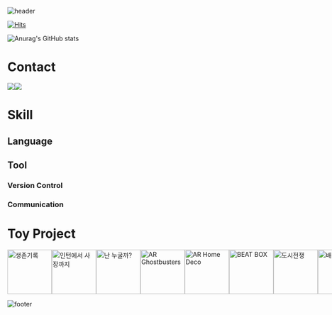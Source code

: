 ![header](https://capsule-render.vercel.app/api?type=waving&height=250&color=gradient&customColorList=0,2,2,15,30&text=Sunyoung's%20GitHub&textBg=false&fontSize=50&fontAlignY=40)

[![Hits](https://hits.seeyoufarm.com/api/count/incr/badge.svg?url=https%3A%2F%2Fgithub.com%2FOh-Sun-Young%2F&count_bg=%234CA6F1&title_bg=%23555555&icon=github.svg&icon_color=%23E7E7E7&title=GITHUB&edge_flat=false)](https://hits.seeyoufarm.com)

![Anurag's GitHub stats](https://github-readme-stats.vercel.app/api?username=Oh-Sun-Young&show_icons=true)

# Contact

<div style="display:flex; flex-direction:row;">
    <a href="mailto:ohsun7oung@gmail.com">
        <img src="https://img.shields.io/badge/Gmail-EA4335?style=for-the-badge&logo=Gmail&logoColor=white"> 
    </a>
    <a href="https://open.kakao.com/o/stZKX36f">
        <img src="https://img.shields.io/badge/KakaoTalk-FFCD00?style=for-the-badge&logoColor=black&logo=KakaoTalk"> 
    </a>
</div>

# Skill
## Language
## Tool
### Version Control
### Communication

# Toy Project
<div style="display:flex; flex-direction:row;">
    <a href="https://github.com/Oh-Sun-Young/fps" title="생존기록 GitHub 바로가기">
        <img src="https://github.com/Oh-Sun-Young/Oh-Sun-Young/assets/115194619/8a230379-c350-4a56-b063-34f0f890b0cd" style="width:100px" title="생존기록" alt="생존기록"> 
    </a>
    <a href="https://github.com/Oh-Sun-Young/dodge" title="인턴에서 사장까지 GitHub 바로가기">
        <img src="https://github.com/Oh-Sun-Young/Oh-Sun-Young/assets/115194619/5d6ce96a-9507-410c-9127-36d8d0dddb54" style="width:100px" title="인턴에서 사장까지" alt="인턴에서 사장까지"> 
    </a>
    <a href="https://github.com/Oh-Sun-Young/arbook" title="난 누굴까? GitHub 바로가기">
        <img src="https://github.com/Oh-Sun-Young/Oh-Sun-Young/assets/115194619/8c55df52-7ca4-4483-8c05-9850576a5090" style="width:100px" title="난 누굴까?" alt="난 누굴까?"> 
    </a>
    <a href="https://github.com/Oh-Sun-Young/arfps" title="AR Ghostbusters GitHub 바로가기">
        <img src="https://github.com/Oh-Sun-Young/Oh-Sun-Young/assets/115194619/9114d65e-875d-4d60-b52f-8144fc5ef5d7" style="width:100px" title="AR Ghostbusters" alt="AR Ghostbusters"> 
    </a>
    <a href="https://github.com/Oh-Sun-Young/arhome" title="AR Home Deco GitHub 바로가기">
        <img src="https://github.com/Oh-Sun-Young/Oh-Sun-Young/assets/115194619/e900dd52-c2ca-4038-9a8c-b028b89dab4e" style="width:100px" title="AR Home Deco" alt="AR Home Deco"> 
    </a>
    <a href="https://github.com/Oh-Sun-Young/music" title="BEAT BOX GitHub 바로가기">
        <img src="https://github.com/Oh-Sun-Young/Oh-Sun-Young/assets/115194619/cb6936ec-b187-437d-8db6-aba6b0cf5885" style="width:100px" title="BEAT BOX" alt="BEAT BOX"> 
    </a>
    <a href="https://github.com/Oh-Sun-Young/running" title="도시전쟁 GitHub 바로가기">
        <img src="https://github.com/Oh-Sun-Young/Oh-Sun-Young/assets/115194619/726266cb-a0e7-405a-b5fc-64e331c9d420" style="width:100px" title="도시전쟁" alt="도시전쟁"> 
    </a>
    <a href="https://github.com/Oh-Sun-Young/network" title="배틀로얄 GitHub 바로가기">
        <img src="https://github.com/Oh-Sun-Young/Oh-Sun-Young/assets/115194619/2fab0e61-a531-4b23-8035-ab6579bbd54c" style="width:100px" title="배틀로얄" alt="배틀로얄"> 
    </a>
</div>

![footer](https://capsule-render.vercel.app/api?type=waving&height=100&color=gradient&customColorList=0,2,2,15,30&animation=twinkling&section=footer)

<!--
**Oh-Sun-Young/Oh-Sun-Young** is a ✨ _special_ ✨ repository because its `README.md` (this file) appears on your GitHub profile.

Here are some ideas to get you started:

- 🔭 I’m currently working on ...
- 🌱 I’m currently learning ...
- 👯 I’m looking to collaborate on ...
- 🤔 I’m looking for help with ...
- 💬 Ask me about ...
- 📫 How to reach me: ...
- 😄 Pronouns: ...
- ⚡ Fun fact: ...
-->
